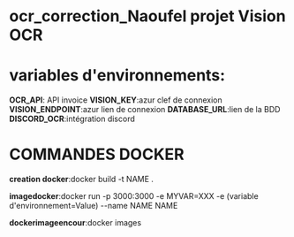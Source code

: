 # ocr_correction_Naoufel projet Vision OCR

# variables d'environnements:
**OCR_API**: API invoice
**VISION_KEY**:azur clef de connexion
**VISION_ENDPOINT**:azur lien de connexion
**DATABASE_URL**:lien de la BDD
**DISCORD_OCR**:intégration discord


# COMMANDES DOCKER

**creation docker**:docker build -t NAME .

**imagedocker**:docker run -p 3000:3000 -e MYVAR=XXX -e (variable d'environnement=Value) --name NAME NAME

**dockerimageencour**:docker images


